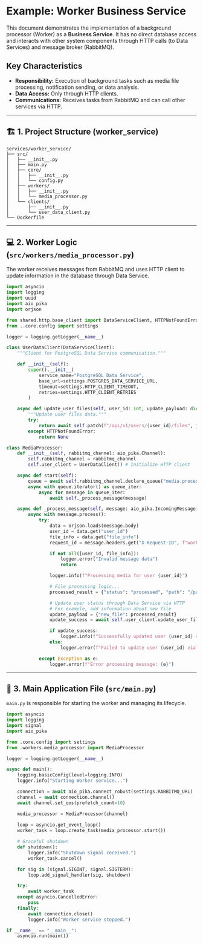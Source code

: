 # Example: Worker Business Service

This document demonstrates the implementation of a background processor (Worker) as a **Business Service**. It has no direct database access and interacts with other system components through HTTP calls (to Data Services) and message broker (RabbitMQ).

## Key Characteristics
- **Responsibility:** Execution of background tasks such as media file processing, notification sending, or data analysis.
- **Data Access:** Only through HTTP clients.
- **Communications:** Receives tasks from RabbitMQ and can call other services via HTTP.

---

## 🏗️ 1. Project Structure (worker_service)

```
services/worker_service/
├── src/
│   ├── __init__.py
│   ├── main.py
│   ├── core/
│   │   ├── __init__.py
│   │   └── config.py
│   ├── workers/
│   │   ├── __init__.py
│   │   └── media_processor.py
│   └── clients/
│       ├── __init__.py
│       └── user_data_client.py
└── Dockerfile
```

---

## 💻 2. Worker Logic (`src/workers/media_processor.py`)

The worker receives messages from RabbitMQ and uses HTTP client to update information in the database through Data Service.

```python
import asyncio
import logging
import uuid
import aio_pika
import orjson

from shared.http.base_client import DataServiceClient, HTTPNotFoundError
from ..core.config import settings

logger = logging.getLogger(__name__)

class UserDataClient(DataServiceClient):
    """Client for PostgreSQL Data Service communication."""

    def __init__(self):
        super().__init__(
            service_name="PostgreSQL Data Service",
            base_url=settings.POSTGRES_DATA_SERVICE_URL,
            timeout=settings.HTTP_CLIENT_TIMEOUT,
            retries=settings.HTTP_CLIENT_RETRIES
        )

    async def update_user_files(self, user_id: int, update_payload: dict, request_id: str):
        """Update user files data."""
        try:
            return await self.patch(f"/api/v1/users/{user_id}/files", json=update_payload)
        except HTTPNotFoundError:
            return None

class MediaProcessor:
    def __init__(self, rabbitmq_channel: aio_pika.Channel):
        self.rabbitmq_channel = rabbitmq_channel
        self.user_client = UserDataClient() # Initialize HTTP client

    async def start(self):
        queue = await self.rabbitmq_channel.declare_queue("media.process", durable=True)
        async with queue.iterator() as queue_iter:
            async for message in queue_iter:
                await self._process_message(message)

    async def _process_message(self, message: aio_pika.IncomingMessage):
        async with message.process():
            try:
                data = orjson.loads(message.body)
                user_id = data.get("user_id")
                file_info = data.get("file_info")
                request_id = message.headers.get("X-Request-ID", f"worker_{uuid.uuid4().hex}")

                if not all([user_id, file_info]):
                    logger.error("Invalid message data")
                    return

                logger.info(f"Processing media for user {user_id}")

                # File processing logic...
                processed_result = {"status": "processed", "path": "/path/to/processed/file"}

                # Update user status through Data Service via HTTP
                # For example, add information about new file
                update_payload = {"new_file": processed_result}
                update_success = await self.user_client.update_user_files(user_id, update_payload, request_id)

                if update_success:
                    logger.info(f"Successfully updated user {user_id} via data service.")
                else:
                    logger.error(f"Failed to update user {user_id} via data service.")

            except Exception as e:
                logger.error(f"Error processing message: {e}")
```

---

## 🚀 3. Main Application File (`src/main.py`)

`main.py` is responsible for starting the worker and managing its lifecycle.

```python
import asyncio
import logging
import signal
import aio_pika

from .core.config import settings
from .workers.media_processor import MediaProcessor

logger = logging.getLogger(__name__)

async def main():
    logging.basicConfig(level=logging.INFO)
    logger.info("Starting Worker service...")

    connection = await aio_pika.connect_robust(settings.RABBITMQ_URL)
    channel = await connection.channel()
    await channel.set_qos(prefetch_count=10)

    media_processor = MediaProcessor(channel)
    
    loop = asyncio.get_event_loop()
    worker_task = loop.create_task(media_processor.start())

    # Graceful shutdown
    def shutdown():
        logger.info("Shutdown signal received.")
        worker_task.cancel()

    for sig in (signal.SIGINT, signal.SIGTERM):
        loop.add_signal_handler(sig, shutdown)

    try:
        await worker_task
    except asyncio.CancelledError:
        pass
    finally:
        await connection.close()
        logger.info("Worker service stopped.")

if __name__ == "__main__":
    asyncio.run(main())
```